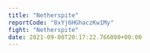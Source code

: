 ```yaml
---
title: "Netherspite"
reportCode: "8xYj6HGhaczKw1My"
fight: "Netherspite"
date: 2021-09-08T20:17:22.766000+00:00
---
```

